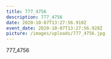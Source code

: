 ```yaml
---
title: 777_4756
description: 777_4756
date: 2020-10-07T13:27:56.910Z
event_date: 2020-10-07T13:27:56.928Z
picture: /images/uploads/777_4756.jpg
---
```

777_4756